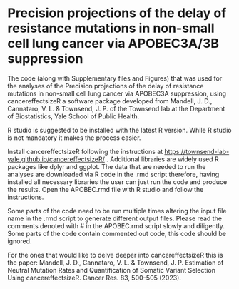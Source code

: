 # Precision projections of the delay of resistance mutations in non-small cell lung cancer via APOBEC3A/3B suppression
The code (along with Supplementary files and Figures) that was used for the analyses of the Precision projections of the delay of resistance mutations in non-small cell lung cancer via APOBEC3A suppression, using cancereffectsizeR a software package developed from Mandell, J. D., Cannataro, V. L. & Townsend, J. P. of the Townsend lab at the Department of Biostatistics, Yale School of Public Health.

R studio is suggested to be installed with the latest R version. While R studio is not mandatory it makes the process easier.

Install cancereffectsizeR following the instructions at https://townsend-lab-yale.github.io/cancereffectsizeR/ . Additional libraries are widely used R packages like dplyr and ggplot.
The data that are needed to run the analyses are downloaded via R code in the .rmd script therefore, having installed all necessary libraries the user can just run the code and produce the results. Open the APOBEC.rmd file with R studio and follow the instructions.

Some parts of the code need to be run multiple times altering the input file name in the .rmd script to generate different output files.
Please read the comments denoted with # in the APOBEC.rmd script slowly and diligently. Some parts of the code contain commented out code, this code should be ignored.

For the ones that would like to delve deeper into cancereffectsizeR this is the paper: Mandell, J. D., Cannataro, V. L. & Townsend, J. P. Estimation of Neutral Mutation Rates and Quantification of Somatic Variant Selection Using cancereffectsizeR. Cancer Res. 83, 500–505 (2023).
